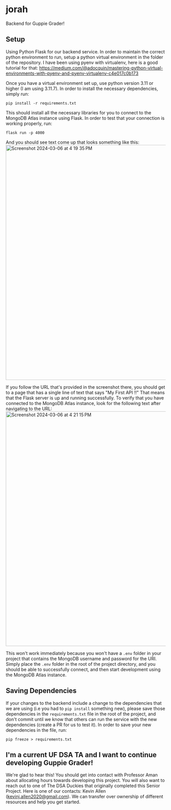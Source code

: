 # jorah
Backend for Guppie Grader!

## Setup
Using Python Flask for our backend service. In order to maintain the correct python environment to run, setup a python virtual environment in the folder of the repository. I have been using pyenv with virtualenv, here is a good tutorial for that: https://medium.com/@adocquin/mastering-python-virtual-environments-with-pyenv-and-pyenv-virtualenv-c4e017c0b173

Once you have a virtual environment set up, use python version 3.11 or higher (I am using 3.11.7). In order to install the necessary dependencies, simply run:

`pip install -r requirements.txt`

This should install all the necessary libraries for you to connect to the MongoDB Atlas instance using Flask. In order to test that your connection is working properly, run:

`flask run -p 4000`

And you should see text come up that looks something like this:<img width="740" alt="Screenshot 2024-03-06 at 4 19 35 PM" src="https://github.com/The-DSA-Duckies/jorah/assets/62037622/d0a04a2a-24ad-4bc3-a9d3-be92af36f695">

If you follow the URL that's provided in the screenshot there, you should get to a page that has a single line of text that says "My First API !!"
That means that the Flask server is up and running successfully. To verify that you have connected to the MongoDB Atlas instance, look for the following text after navigating to the URL:<img width="739" alt="Screenshot 2024-03-06 at 4 21 15 PM" src="https://github.com/The-DSA-Duckies/jorah/assets/62037622/c3d4c5de-6ba6-447c-8435-db86e01508c3">

This won't work immediately because you won't have a `.env` folder in your project that contains the MongoDB username and password for the URI. Simply place the `.env` folder in the root of the project directory, and you should be able to successfully connect, and then start development using the MongoDB Atlas instance.

## Saving Dependencies
If your changes to the backend include a change to the dependencies that we are using (i.e you had to `pip install` something new), please save those dependencies in the `requirements.txt` file in the root of the project, and don't commit until we know that others can run the service with the new dependencies (create a PR for us to test it). In order to save your new dependencies in the file, run:

`pip freeze > requirements.txt`

## I'm a current UF DSA TA and I want to continue developing Guppie Grader!
We're glad to hear this! You should get into contact with Professor Aman about allocating hours towards developing this project. You will also want to reach out to one of The DSA Duckies that originally completed this Senior Project. Here is one of our contacts: Kevin Allen (kevinj.allen2020@gmail.com). We can transfer over ownership of different resources and help you get started.
